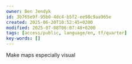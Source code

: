 ```yaml
---
owner: Ben Jendyk
id: 3b765e9f-95b0-4dc4-b5f2-ee98c9aa965e
created: 2025-06-20T10:52:45+0200
modified: 2025-07-08T06:07:48+0200
tags: [access/public, language/en, tf/quarter]
key-words: []
---
```


Make maps especially visual